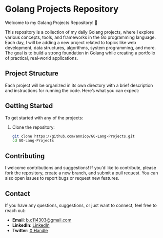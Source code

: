 # Golang Projects Repository

Welcome to my Golang Projects Repository! 🎉

This repository is a collection of my daily Golang projects, where I explore various concepts, tools, and frameworks in the Go programming language. Each day, I will be adding a new project related to topics like web development, data structures, algorithms, system programming, and more. The goal is to build a strong foundation in Golang while creating a portfolio of practical, real-world applications.

## Project Structure

Each project will be organized in its own directory with a brief description and instructions for running the code. Here’s what you can expect:



## Getting Started

To get started with any of the projects:

1. Clone the repository:
   ```bash
   git clone https://github.com/anniop/GO-Lang-Projects.git
   cd GO-Lang-Projects

## Contributing

I welcome contributions and suggestions! If you'd like to contribute, please fork the repository, create a new branch, and submit a pull request. You can also open issues to report bugs or request new features.

## Contact

If you have any questions, suggestions, or just want to connect, feel free to reach out:

- **Email**: b.c114303@gmail.com
- **LinkedIn**: [LinkedIn](https://www.linkedin.com/in/aniket-mogal-9b9b4a1b9/)
- **Twitter**: [X Handle](https://x.com/Ann_i0p)


